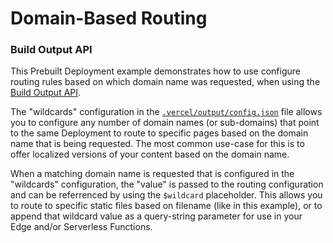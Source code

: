 # Domain-Based Routing

### Build Output API

This Prebuilt Deployment example demonstrates how to use configure routing rules based on which domain name
was requested, when using the
[Build Output API](https://vercel.com/docs/build-output-api/v3#build-output-configuration/wildcard).

The "wildcards" configuration in the [`.vercel/output/config.json`](./.vercel/output/config.json) file allows you to configure
any number of domain names (or sub-domains) that point to the same Deployment to route to specific pages based on the domain
name that is being requested. The most common use-case for this is to offer localized versions of your content based on the domain name.

When a matching domain name is requested that is configured in the "wildcards" configuration, the "value" is passed to the
routing configuration and can be referrenced by using the `$wildcard` placeholder. This allows you to route to specific
static files based on filename (like in this example), or to append that wildcard value as a query-string parameter for use
in your Edge and/or Serverless Functions.
